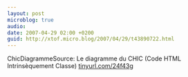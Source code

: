 ```yaml
---
layout: post
microblog: true
audio: 
date: 2007-04-29 02:00 +0200
guid: http://xtof.micro.blog/2007/04/29/t43890722.html
---
```

ChicDiagrammeSource: Le diagramme du CHIC (Code HTML Intrinsèquement Classe) [tinyurl.com/24f43g](http://tinyurl.com/24f43g)
